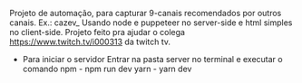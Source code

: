Projeto de automação, para capturar 9-canais recomendados por outros canais. Ex.: cazev_
Usando node e puppeteer no server-side e html simples no client-side.
Projeto feito pra ajudar o colega https://www.twitch.tv/i000313 da twitch tv.

* Para iniciar o servidor
  Entrar na pasta server no terminal e executar o comando
  npm - npm run dev
  yarn - yarn dev

